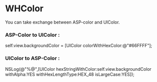# WHColor
You can take exchange between ASP-color and UIColor.
### ASP-Color to UIColor :
self.view.backgroundColor = [UIColor colorWithHexColor:@"#66FFFF"];

### UIColor to ASP-Color :
NSLog(@"%@",[UIColor hexStringWithColor:self.view.backgroundColor withAlpha:YES withHexLengthType:HEX_48 isLargeCase:YES]);
